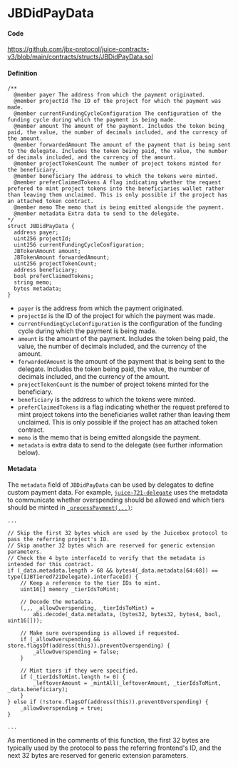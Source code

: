 # JBDidPayData

#### Code

https://github.com/jbx-protocol/juice-contracts-v3/blob/main/contracts/structs/JBDidPayData.sol

#### Definition

```
/**
  @member payer The address from which the payment originated.
  @member projectId The ID of the project for which the payment was made.
  @member currentFundingCycleConfiguration The configuration of the funding cycle during which the payment is being made.
  @member amount The amount of the payment. Includes the token being paid, the value, the number of decimals included, and the currency of the amount.
  @member forwardedAmount The amount of the payment that is being sent to the delegate. Includes the token being paid, the value, the number of decimals included, and the currency of the amount.
  @member projectTokenCount The number of project tokens minted for the beneficiary.
  @member beneficiary The address to which the tokens were minted.
  @member preferClaimedTokens A flag indicating whether the request prefered to mint project tokens into the beneficiaries wallet rather than leaving them unclaimed. This is only possible if the project has an attached token contract.
  @member memo The memo that is being emitted alongside the payment.
  @member metadata Extra data to send to the delegate.
*/
struct JBDidPayData {
  address payer;
  uint256 projectId;
  uint256 currentFundingCycleConfiguration;
  JBTokenAmount amount;
  JBTokenAmount forwardedAmount;
  uint256 projectTokenCount;
  address beneficiary;
  bool preferClaimedTokens;
  string memo;
  bytes metadata;
}
```

* `payer` is the address from which the payment originated.
* `projectId` is the ID of the project for which the payment was made.
* `currentFundingCycleConfiguration` is the configuration of the funding cycle during which the payment is being made.
* `amount` is the amount of the payment. Includes the token being paid, the value, the number of decimals included, and the currency of the amount.
* `forwardedAmount` is the amount of the payment that is being sent to the delegate. Includes the token being paid, the value, the number of decimals included, and the currency of the amount.
* `projectTokenCount` is the number of project tokens minted for the beneficiary.
* `beneficiary` is the address to which the tokens were minted.
* `preferClaimedTokens` is a flag indicating whether the request prefered to mint project tokens into the beneficiaries wallet rather than leaving them unclaimed. This is only possible if the project has an attached token contract.
* `memo` is the memo that is being emitted alongside the payment.
* `metadata` is extra data to send to the delegate (see further information below).

#### Metadata

The `metadata` field of `JBDidPayData` can be used by delegates to define custom payment data. For example, [`juice-721-delegate`](/docs/dev/v3/extensions/juice-721-delegate/README.md) uses the metadata to communicate whether overspending should be allowed and which tiers should be minted in [`_processPayment(...)`](/docs/dev/v3/extensions/juice-721-delegate/abstract/jb721delegate.md#_processpayment):

```
...

// Skip the first 32 bytes which are used by the Juicebox protocol to pass the referring project's ID.
// Skip another 32 bytes which are reserved for generic extension parameters.
// Check the 4 byte interfaceId to verify that the metadata is intended for this contract.
if (_data.metadata.length > 68 && bytes4(_data.metadata[64:68]) == type(IJBTiered721Delegate).interfaceId) {
    // Keep a reference to the tier IDs to mint.
    uint16[] memory _tierIdsToMint;

    // Decode the metadata.
    (,,, _allowOverspending, _tierIdsToMint) =
        abi.decode(_data.metadata, (bytes32, bytes32, bytes4, bool, uint16[]));

    // Make sure overspending is allowed if requested.
    if (_allowOverspending && store.flagsOf(address(this)).preventOverspending) {
        _allowOverspending = false;
    }

    // Mint tiers if they were specified.
    if (_tierIdsToMint.length != 0) {
        _leftoverAmount = _mintAll(_leftoverAmount, _tierIdsToMint, _data.beneficiary);
    }
} else if (!store.flagsOf(address(this)).preventOverspending) {
    _allowOverspending = true;
}

...
```

As mentioned in the comments of this function, the first 32 bytes are typically used by the protocol to pass the referring frontend's ID, and the next 32 bytes are reserved for generic extension parameters.
